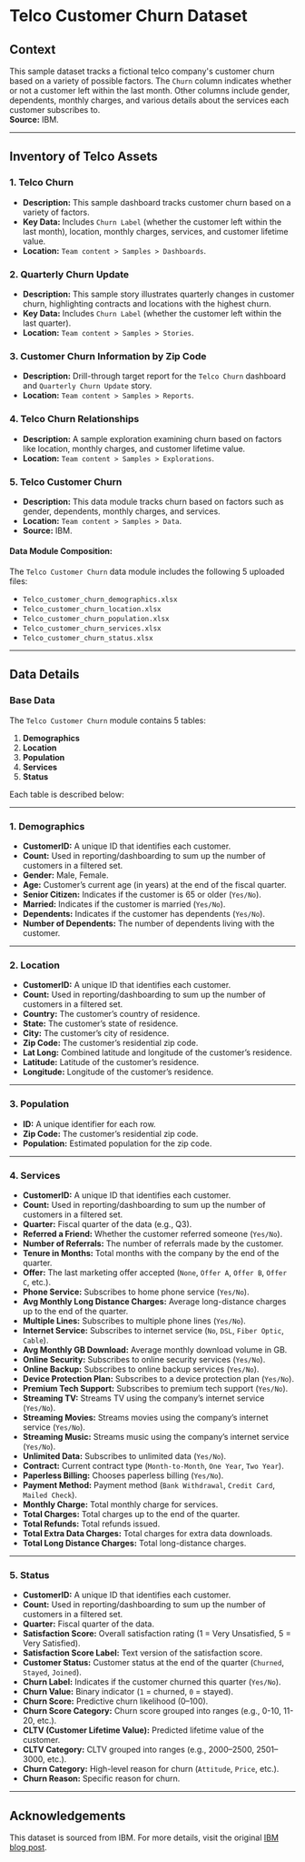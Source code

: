 # Telco Customer Churn Dataset

## Context
This sample dataset tracks a fictional telco company's customer churn based on a variety of possible factors. The `Churn` column indicates whether or not a customer left within the last month. Other columns include gender, dependents, monthly charges, and various details about the services each customer subscribes to.  
**Source:** IBM.

---

## Inventory of Telco Assets

### 1. Telco Churn
- **Description:** This sample dashboard tracks customer churn based on a variety of factors.
- **Key Data:** Includes `Churn Label` (whether the customer left within the last month), location, monthly charges, services, and customer lifetime value.
- **Location:** `Team content > Samples > Dashboards`.

### 2. Quarterly Churn Update
- **Description:** This sample story illustrates quarterly changes in customer churn, highlighting contracts and locations with the highest churn.
- **Key Data:** Includes `Churn Label` (whether the customer left within the last quarter).
- **Location:** `Team content > Samples > Stories`.

### 3. Customer Churn Information by Zip Code
- **Description:** Drill-through target report for the `Telco Churn` dashboard and `Quarterly Churn Update` story.
- **Location:** `Team content > Samples > Reports`.

### 4. Telco Churn Relationships
- **Description:** A sample exploration examining churn based on factors like location, monthly charges, and customer lifetime value.
- **Location:** `Team content > Samples > Explorations`.

### 5. Telco Customer Churn
- **Description:** This data module tracks churn based on factors such as gender, dependents, monthly charges, and services.
- **Location:** `Team content > Samples > Data`.
- **Source:** IBM.

#### Data Module Composition:
The `Telco Customer Churn` data module includes the following 5 uploaded files:
- `Telco_customer_churn_demographics.xlsx`
- `Telco_customer_churn_location.xlsx`
- `Telco_customer_churn_population.xlsx`
- `Telco_customer_churn_services.xlsx`
- `Telco_customer_churn_status.xlsx`

---

## Data Details

### Base Data
The `Telco Customer Churn` module contains 5 tables:
1. **Demographics**
2. **Location**
3. **Population**
4. **Services**
5. **Status**

Each table is described below:

---

### **1. Demographics**
- **CustomerID:** A unique ID that identifies each customer.
- **Count:** Used in reporting/dashboarding to sum up the number of customers in a filtered set.
- **Gender:** Male, Female.
- **Age:** Customer’s current age (in years) at the end of the fiscal quarter.
- **Senior Citizen:** Indicates if the customer is 65 or older (`Yes/No`).
- **Married:** Indicates if the customer is married (`Yes/No`).
- **Dependents:** Indicates if the customer has dependents (`Yes/No`).
- **Number of Dependents:** The number of dependents living with the customer.

---

### **2. Location**
- **CustomerID:** A unique ID that identifies each customer.
- **Count:** Used in reporting/dashboarding to sum up the number of customers in a filtered set.
- **Country:** The customer’s country of residence.
- **State:** The customer’s state of residence.
- **City:** The customer’s city of residence.
- **Zip Code:** The customer’s residential zip code.
- **Lat Long:** Combined latitude and longitude of the customer’s residence.
- **Latitude:** Latitude of the customer’s residence.
- **Longitude:** Longitude of the customer’s residence.

---

### **3. Population**
- **ID:** A unique identifier for each row.
- **Zip Code:** The customer’s residential zip code.
- **Population:** Estimated population for the zip code.

---

### **4. Services**
- **CustomerID:** A unique ID that identifies each customer.
- **Count:** Used in reporting/dashboarding to sum up the number of customers in a filtered set.
- **Quarter:** Fiscal quarter of the data (e.g., Q3).
- **Referred a Friend:** Whether the customer referred someone (`Yes/No`).
- **Number of Referrals:** The number of referrals made by the customer.
- **Tenure in Months:** Total months with the company by the end of the quarter.
- **Offer:** The last marketing offer accepted (`None`, `Offer A`, `Offer B`, `Offer C`, etc.).
- **Phone Service:** Subscribes to home phone service (`Yes/No`).
- **Avg Monthly Long Distance Charges:** Average long-distance charges up to the end of the quarter.
- **Multiple Lines:** Subscribes to multiple phone lines (`Yes/No`).
- **Internet Service:** Subscribes to internet service (`No`, `DSL`, `Fiber Optic`, `Cable`).
- **Avg Monthly GB Download:** Average monthly download volume in GB.
- **Online Security:** Subscribes to online security services (`Yes/No`).
- **Online Backup:** Subscribes to online backup services (`Yes/No`).
- **Device Protection Plan:** Subscribes to a device protection plan (`Yes/No`).
- **Premium Tech Support:** Subscribes to premium tech support (`Yes/No`).
- **Streaming TV:** Streams TV using the company’s internet service (`Yes/No`).
- **Streaming Movies:** Streams movies using the company’s internet service (`Yes/No`).
- **Streaming Music:** Streams music using the company’s internet service (`Yes/No`).
- **Unlimited Data:** Subscribes to unlimited data (`Yes/No`).
- **Contract:** Current contract type (`Month-to-Month`, `One Year`, `Two Year`).
- **Paperless Billing:** Chooses paperless billing (`Yes/No`).
- **Payment Method:** Payment method (`Bank Withdrawal`, `Credit Card`, `Mailed Check`).
- **Monthly Charge:** Total monthly charge for services.
- **Total Charges:** Total charges up to the end of the quarter.
- **Total Refunds:** Total refunds issued.
- **Total Extra Data Charges:** Total charges for extra data downloads.
- **Total Long Distance Charges:** Total long-distance charges.

---

### **5. Status**
- **CustomerID:** A unique ID that identifies each customer.
- **Count:** Used in reporting/dashboarding to sum up the number of customers in a filtered set.
- **Quarter:** Fiscal quarter of the data.
- **Satisfaction Score:** Overall satisfaction rating (1 = Very Unsatisfied, 5 = Very Satisfied).
- **Satisfaction Score Label:** Text version of the satisfaction score.
- **Customer Status:** Customer status at the end of the quarter (`Churned`, `Stayed`, `Joined`).
- **Churn Label:** Indicates if the customer churned this quarter (`Yes/No`).
- **Churn Value:** Binary indicator (`1` = churned, `0` = stayed).
- **Churn Score:** Predictive churn likelihood (0–100).
- **Churn Score Category:** Churn score grouped into ranges (e.g., 0-10, 11-20, etc.).
- **CLTV (Customer Lifetime Value):** Predicted lifetime value of the customer.
- **CLTV Category:** CLTV grouped into ranges (e.g., 2000–2500, 2501–3000, etc.).
- **Churn Category:** High-level reason for churn (`Attitude`, `Price`, etc.).
- **Churn Reason:** Specific reason for churn.

---

## Acknowledgements
This dataset is sourced from IBM. For more details, visit the original [IBM blog post](https://community.ibm.com/community/user/businessanalytics/blogs/steven-macko/2019/07/11/telco-customer-churn-1113).
```